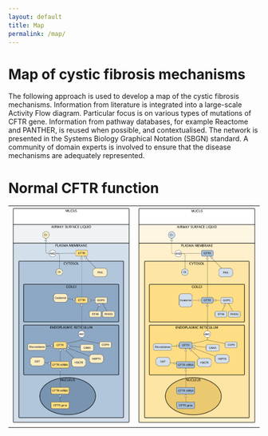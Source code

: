 ```yaml
---
layout: default
title: Map
permalink: /map/
---
```


# Map of cystic fibrosis mechanisms

The following approach is used to develop a map of the cystic fibrosis mechanisms. Information from literature is integrated into a large-scale Activity Flow diagram. Particular focus is on various types of mutations of CFTR gene. Information from pathway databases, for example Reactome and PANTHER, is reused when possible, and contextualised. The network is presented in the Systems Biology Graphical Notation (SBGN) standard. A community of domain experts is involved to ensure that the disease mechanisms are adequately represented.  

# Normal CFTR function

<table>
    <tr>
      <td style="width: 320px;" align="center"><img src="/images/maps/CFTR_WT_v06_Blue.png" width="300"/></td>
      <td style="width: 320px;" align="center"><img src="/images/maps/CFTR_WT_v06_Yellow.png" width="300"/></td>
    </tr>
</table>
